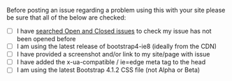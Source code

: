 Before posting an issue regarding a problem using this with your site please be sure that all of the below are checked:

- [ ] I have [searched Open and Closed issues](https://github.com/namiltd/bootstrap-ie8/issues?utf8=%E2%9C%93&q=is%3Aissue+) to check my issue has not been opened before
- [ ] I am using the latest release of bootstrap4-ie8 (ideally from the CDN)
- [ ] I have provided a screenshot and/or link to my site/page with issue
- [ ] I have added the x-ua-compatible / ie=edge meta tag to the head
- [ ] I am using the latest Bootstrap 4.1.2 CSS file (not Alpha or Beta)
